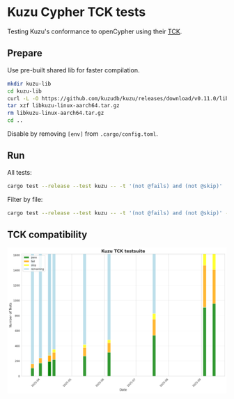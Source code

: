 # Kuzu Cypher TCK tests

Testing Kuzu's conformance to openCypher using their [TCK](https://github.com/opencypher/openCypher/tree/main/tck).

## Prepare

Use pre-built shared lib for faster compilation.

```bash
mkdir kuzu-lib
cd kuzu-lib
curl -L -O https://github.com/kuzudb/kuzu/releases/download/v0.11.0/libkuzu-linux-aarch64.tar.gz
tar xzf libkuzu-linux-aarch64.tar.gz
rm libkuzu-linux-aarch64.tar.gz
cd ..
```

Disable by removing `[env]` from `.cargo/config.toml`.

## Run

All tests:

```bash
cargo test --release --test kuzu -- -t '(not @fails) and (not @skip)'
```

Filter by file:

```bash
cargo test --release --test kuzu -- -t '(not @fails) and (not @skip)' -i 'tests/**/Match1.*'
```

## TCK compatibility

![Evolution over time](/scripts/results.png?raw=true)
